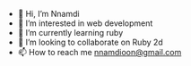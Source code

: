 - 👋 Hi, I’m Nnamdi
- 👀 I’m interested in web development
- 🌱 I’m currently learning ruby
- 💞️ I’m looking to collaborate on Ruby 2d
- 📫 How to reach me nnamdioon@gmail.com

<!---
namdoiz/namdoiz is a ✨ special ✨ repository because its `README.md` (this file) appears on your GitHub profile.
You can click the Preview link to take a look at your changes.
--->
